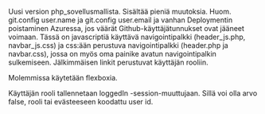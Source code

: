 Uusi version php_sovellusmallista. Sisältää pieniä muutoksia. Huom. git.config user.name ja git.config user.email ja vanhan Deploymentin poistaminen Azuressa, jos väärät Github-käyttäjätunnukset ovat jääneet voimaan.
Tässä on javascriptiä käyttävä navigointipalkki (header_js.php, navbar_js.css) ja css:ään perustuva navigointipalkki (header.php ja navbar.css), jossa on myös oma painike avatun navigointipalkin sulkemiseen.  Jälkimmäisen linkit perustuvat käyttäjän rooliin.

Molemmissa käytetään flexboxia. 

Käyttäjän rooli tallennetaan loggedIn -session-muuttujaan. Sillä voi olla arvo false,
rooli tai evästeeseen koodattu user id. 
